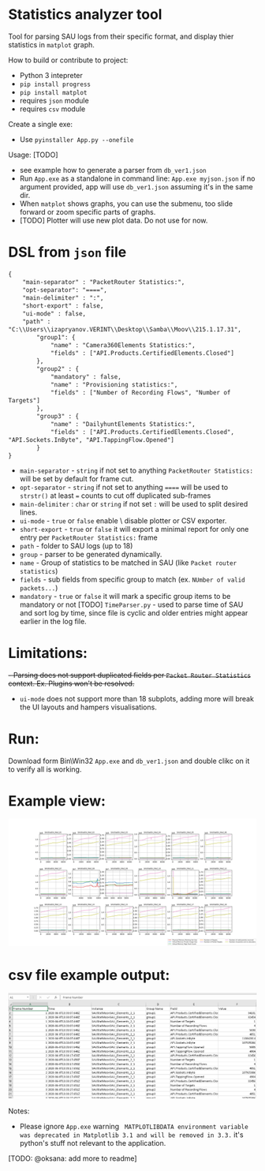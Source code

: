 Statistics analyzer tool
========================

Tool for parsing SAU logs from their specific format, and display thier statistics in `matplot` graph. 


How to build or contribute to project:
- Python 3 intepreter
- `pip install progress`
- `pip install matplot`
- requires `json` module
- requires `csv` module

Create a single exe:
- Use `pyinstaller App.py --onefile`


Usage: [TODO]
- see example how to generate a parser from `db_ver1.json`
- Run `App.exe` as a standalone in command line: `App.exe myjson.json` if no argument provided, app will use `db_ver1.json` assuming it's in the same dir.
- When `matplot` shows graphs, you can use the submenu, too slide forward or zoom specific parts of graphs.  
- [TODO] Plotter will use new plot data. Do not use for now.

DSL from `json` file
====================
```
{
	"main-separator" : "PacketRouter Statistics:",
	"opt-separator": "====",
	"main-delimiter" : ":",
	"short-export" : false, 	
	"ui-mode" : false, 
	"path" : "C:\\Users\\izapryanov.VERINT\\Desktop\\Samba\\Moov\\215.1.17.31",
		"group1": {			
			"name" : "Camera360Elements Statistics:",
			"fields" : ["API.Products.CertifiedElements.Closed"] 
		},
		"group2" : {
			"mandatory" : false,
			"name" : "Provisioning statistics:",
			"fields" : ["Number of Recording Flows", "Number of Targets"]
		},
		"group3" : {
			"name" : "DailyhuntElements Statistics:",
			"fields" : ["API.Products.CertifiedElements.Closed", "API.Sockets.InByte", "API.TappingFlow.Opened"]
		}
}
```

- `main-separator` - `string` if not set to anything `PacketRouter Statistics:` will be set by default for frame cut.
- `opt-separator` - `string` if not set to anything `====` will be used to `strstr()` at least `=` counts to cut off duplicated sub-frames
- `main-delimiter` : `char` or `string` if not set `:` will be used to split desired lines.
- `ui-mode` - `true` or `false` enable \ disable plotter or CSV exporter. 
- `short-export` - `true` or `false` it will export a minimal report for only one entry per `PacketRouter Statistics:` frame
- `path` - folder to SAU logs (up to 18)
- `group` - parser to be generated dynamically. 
- `name` - Group of statistics to be matched in SAU (like `Packet router statistics`)
- `fields` - sub fields from specific group to match (ex. `NUmber of valid packets...`)
- `mandatory` - `true` or `false` it will mark a specific group items to be mandatory or not [TODO]
`TimeParser.py` - used to parse time of SAU and sort log by time, since file is cyclic and older entries might appear earlier in the log file.


Limitations:
============
~~- Parsing does not support duplicated fields per `Packet Router Statistics` context. Ex. Plugins won't be resolved.~~ 
- `ui-mode` does not support more than 18 subplots, adding more will break the UI layouts and hampers visualisations.

Run:
====
Download form Bin\Win32 `App.exe` and `db_ver1.json` and double clikc on it to verify all is working.

Example view:
==
![](Figure_1.png)


csv file example output:
========================
![](Capture2.PNG)


Notes:
- Please ignore `App.exe` warning ` MATPLOTLIBDATA environment variable was deprecated in Matplotlib 3.1 and will be removed in 3.3.` it's python's stuff not relevant to the application. 

[TODO: @oksana: add more to readme]
